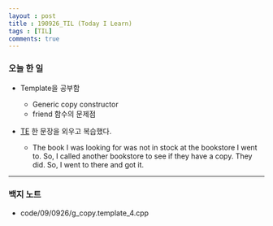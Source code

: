 ```yaml
---
layout : post
title : 190926_TIL (Today I Learn)
tags : [TIL]
comments: true
---
```

### 오늘 한 일
- Template을 공부함
  - Generic copy constructor
  - friend 함수의 문제점

- [TE](https://armkernel.github.io) 한 문장을 외우고 복습했다.
  - The book I was looking for was not in stock at the bookstore I went to. So, I called another bookstore to see if they have a copy. They did. So, I went to there and got it. 

---
### 백지 노트
- code/09/0926/g_copy.template_4.cpp

